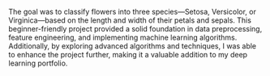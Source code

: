 The goal was to classify flowers into three species—Setosa, Versicolor, or Virginica—based on the length and width of their petals and sepals. This beginner-friendly project provided a solid foundation in data preprocessing, feature engineering, and implementing machine learning algorithms. Additionally, by exploring advanced algorithms and techniques, I was able to enhance the project further, making it a valuable addition to my deep learning portfolio.

